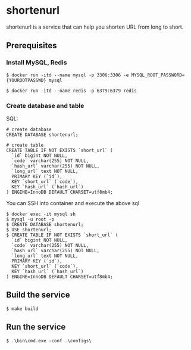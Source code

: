 # shortenurl

shortenurl is a service that can help you shorten URL from long to short.

## Prerequisites

### Install MySQL, Redis

```
$ docker run -itd --name mysql -p 3306:3306 -e MYSQL_ROOT_PASSWORD={YOUROOTPASSWD} mysql

$ docker run -itd --name redis -p 6379:6379 redis
```

### Create database and table

SQL:
```
# create database
CREATE DATABASE shortenurl;

# create table
CREATE TABLE IF NOT EXISTS `short_url` (
  `id` bigint NOT NULL,
  `code` varchar(255) NOT NULL,
  `hash_url` varchar(255) NOT NULL,
  `long_url` text NOT NULL,
  PRIMARY KEY (`id`),
  KEY `short_url` (`code`),
  KEY `hash_url` (`hash_url`)
) ENGINE=InnoDB DEFAULT CHARSET=utf8mb4;
```

You can SSH into container and execute the above sql

```
$ docker exec -it mysql sh
$ mysql -u root -p
$ CREATE DATABASE shortenurl;
$ USE shortenurl;
$ CREATE TABLE IF NOT EXISTS `short_url` (
  `id` bigint NOT NULL,
  `code` varchar(255) NOT NULL,
  `hash_url` varchar(255) NOT NULL,
  `long_url` text NOT NULL,
  PRIMARY KEY (`id`),
  KEY `short_url` (`code`),
  KEY `hash_url` (`hash_url`)
) ENGINE=InnoDB DEFAULT CHARSET=utf8mb4;
```

## Build the service

```
$ make build
```

## Run the service

```
$ .\bin\cmd.exe -conf .\configs\
```